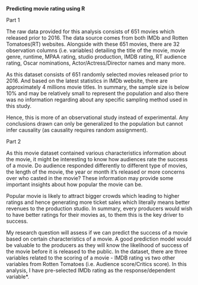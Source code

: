 **Predicting movie rating using R**

Part 1

The raw data provided for this analysis consists of 651 movies which released prior to 2016. The data source comes from both IMDb and Rotten Tomatoes(RT) websites. Alongside with these 651 movies, there are 32 observation columns (i.e. variables) detailing the title of the movie, movie genre, runtime, MPAA rating, studio production, IMDB rating, RT audience rating, Oscar nominations, Actor/Actress/Director names and many more.

As this dataset consists of 651 randomly selected movies released prior to 2016. And based on the latest statistics in IMDb website, there are approximately 4 millions movie titles. In summary, the sample size is below 10% and may be relatively small to represent the population and also there was no information regarding about any specific sampling method used in this study.

Hence, this is more of an observational study instead of experimental. Any conclusions drawn can only be generalized to the population but cannot infer causality (as causality requires random assignment).

Part 2

As this movie dataset contained various characteristics information about the movie, it might be interesting to know how audiences rate the success of a movie. Do audience responded differently to different type of movies, the length of the movie, the year or month it’s released or more concerns over who casted in the movie? These information may provide some important insights about how popular the movie can be.

Popular movie is likely to attract bigger crowds which leading to higher ratings and hence generating more ticket sales which literally means better revenues to the production studio. In summary, every producers would wish to have better ratings for their movies as, to them this is the key driver to success.

My research question will assess if we can predict the success of a movie based on certain characteristics of a movie. A good prediction model would be valuable to the producers as they will know the likelihood of success of the movie before it is released to the public. In the dataset, there are three variables related to the scoring of a movie - IMDB rating vs two other variables from Rotten Tomatoes (i.e. Audience score/Critics score). In this analysis, I have pre-selected IMDb rating as the response/dependent variable*.

